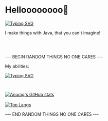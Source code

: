 ## <h1>Helloooooooo👋</h1>
<a href="https://github.com/IMMOBINIUM"><img src="https://readme-typing-svg.demolab.com?font=Rubik+Wet+Paint&size=35&pause=1000&color=3D89F7&vCenter=true&width=435&lines=IMOBINIUM" alt="Typing SVG" /></a>
<p>I make things with Java, that you can't imagine!</p>
<br><br>
<p>--- BEGIN RANDOM THINGS NO ONE CARES ---</p>
<p>My abilities: </p>
<a href="https://github.com/IMMOBINIUM"><img src="https://readme-typing-svg.demolab.com?font=roboto&size=25&duration=4500&pause=700&color=3D89F7&vCenter=true&width=435&lines=Java;HTML;CSS;C%23;Telegram+API;MongoDB;React;Python;PHP;are+you+tired%3F;+This+cookie+is+for+you+-%3E+%F0%9F%8D%AA+%F0%9F%A5%B0" alt="Typing SVG" />

</a><br>

<a href="https://github.com/IMMOBINIUM">![Anurag's GitHub stats](https://github-readme-stats.vercel.app/api?username=IMMOBINIUM&show_icons=true&theme=tokyonight)</a>
<br><br>
<a href="https://github.com/IMMOBINIUM">![Top Langs](https://github-readme-stats.vercel.app/api/top-langs/?username=IMMOBINIUM&layout=compact&theme=tokyonight)</a>
<p>--- END RANDOM THINGS NO ONE CARES ---</p>
<!--
**IMMOBINIUM/IMMOBINIUM** is a ✨ _special_ ✨ repository because its `README.md` (this file) appears on your GitHub profile.

Here are some ideas to get you started:

- 🔭 I’m currently working on ...
- 🌱 I’m currently learning ...
- 👯 I’m looking to collaborate on ...
- 🤔 I’m looking for help with ...
- 💬 Ask me about ...
- 📫 How to reach me: ...
- 😄 Pronouns: ...
- ⚡ Fun fact: ...
-->
